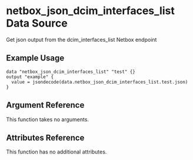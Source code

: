 # netbox\_json\_dcim\_interfaces\_list Data Source

Get json output from the dcim_interfaces_list Netbox endpoint

## Example Usage

```hcl
data "netbox_json_dcim_interfaces_list" "test" {}
output "example" {
  value = jsondecode(data.netbox_json_dcim_interfaces_list.test.json)
}
```

## Argument Reference

This function takes no arguments.

## Attributes Reference

This function has no additional attributes.

